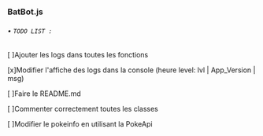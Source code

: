 ### BatBot.js
###### • `TODO LIST :`
[ ]Ajouter les logs dans toutes les fonctions

[x]Modifier l'affiche des logs dans la console (heure level: lvl | App_Version | msg)

[ ]Faire le README.md

[ ]Commenter correctement toutes les classes

[ ]Modifier le pokeinfo en utilisant la PokeApi
